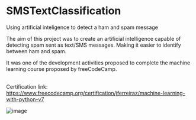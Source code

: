 # SMSTextClassification
Using artificial inteligence to detect a ham and spam message

The aim of this project was to create an artificial intelligence capable of detecting spam sent as text/SMS messages. Making it easier to identify between ham and spam.

It was one of the development activities proposed to complete the machine learning course proposed by freeCodeCamp.
<br><br>

Certification link: https://www.freecodecamp.org/certification/jferreiraz/machine-learning-with-python-v7

![image](https://user-images.githubusercontent.com/106937501/209487912-66822fba-8049-4019-976f-f331795c842d.png)


